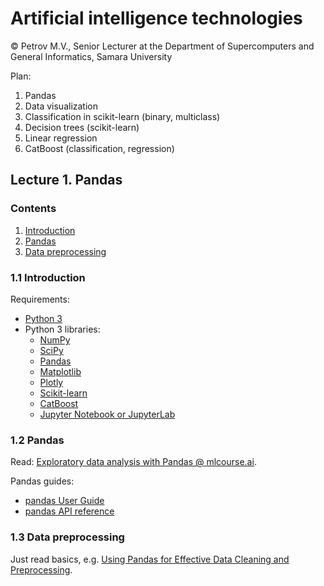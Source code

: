 # Artificial intelligence technologies  

© Petrov M.V., Senior Lecturer at the Department of Supercomputers and General Informatics, Samara University

Plan:
1. Pandas
2. Data visualization
3. Classification in scikit-learn (binary, multiclass)
4. Decision trees (scikit-learn)
5. Linear regression
6. CatBoost (classification, regression)

## Lecture 1. Pandas

### Contents

1. [Introduction](#1.1-Introduction)
2. [Pandas](#1.2-Pandas)
3. [Data preprocessing](#1.3-Data-preprocessing)

### 1.1 Introduction

Requirements:
- [Python 3](https://www.python.org/)
- Python 3 libraries:
  - [NumPy](https://numpy.org/)
  - [SciPy](https://scipy.org/)
  - [Pandas](https://pandas.pydata.org/)
  - [Matplotlib](https://matplotlib.org/)
  - [Plotly](https://plotly.com/python/)
  - [Scikit-learn](https://scikit-learn.org/stable/)
  - [CatBoost](https://catboost.ai/)
  - [Jupyter Notebook or JupyterLab](https://jupyter.org/)


### 1.2 Pandas

Read: [Exploratory data analysis with Pandas @ mlcourse.ai](https://mlcourse.ai/book/topic01/topic01_pandas_data_analysis.html).

Pandas guides:
- [pandas User Guide](https://pandas.pydata.org/docs/user_guide/index.html)
- [pandas API reference](https://pandas.pydata.org/docs/reference/index.html)

### 1.3 Data preprocessing

Just read basics, e.g. [Using Pandas for Effective Data Cleaning and Preprocessing](https://www.dasca.org/world-of-data-science/article/using-pandas-for-effective-data-cleaning-and-preprocessing).